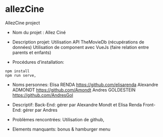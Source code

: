 # allezCine
AllezCine project


- Nom du projet : Allez Ciné

- Description projet: 
Utilisation API TheMovieDb (récupérations de données)
Utilisation de component avec VueJs (faire relation entre parents et enfants)

- Procédures d’installation:
````
npm install
npm run serve, 
````
- Noms personnes: 
Elisa RENDA https://github.com/elisarenda
Alexandre ADMONDT https://github.com/Amondt
Andres GOLDESTEIN https://github.com/AndresGol

- Descriptif: 
Back-End: gérer par Alexandre Mondt et Elisa Renda
Front-End: gérer par Andres

- Problèmes rencontrées: 
Utilisation de github, 

- Elements manquants:
bonus & hamburger menu

